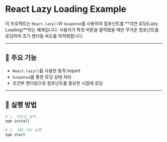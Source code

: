 # React Lazy Loading Example

이 프로젝트는 `React.lazy()`와 `Suspense`를 사용하여 컴포넌트를 **지연 로딩(Lazy Loading)**하는 예제입니다.
사용자가 특정 버튼을 클릭했을 때만 무거운 컴포넌트를 로딩하여 초기 렌더링 속도를 최적화합니다.

---

## 🧩 주요 기능

- `React.lazy()`를 사용한 동적 import
- `Suspense`를 통한 로딩 상태 처리
- 조건부 렌더링으로 컴포넌트를 필요한 시점에 로딩

---

## 🚀 실행 방법

```bash
# 1. 의존성 설치
npm install

# 2. 개발 서버 실행
npm start